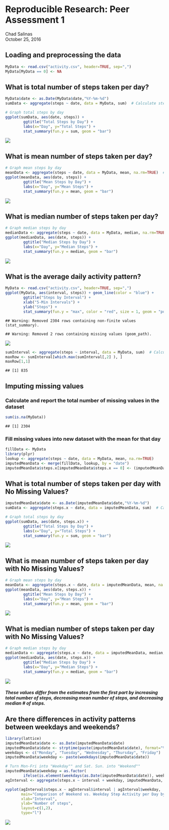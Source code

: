 # Reproducible Research: Peer Assessment 1
Chad Salinas  
October 25, 2016  



## Loading and preprocessing the data

```r
MyData <- read.csv("activity.csv", header=TRUE, sep=",")
MyData[MyData == 0] <- NA
```

## What is total number of steps taken per day?

```r
MyData$date <- as.Date(MyData$date,"%Y-%m-%d")
sumData <- aggregate(steps ~ date, data = MyData, sum)  # Calculate step totals

# Graph total steps by day
ggplot(sumData, aes(date, steps)) +
        ggtitle("Total Steps by Day") + 
        labs(x="Day", y="Total Steps") +
        stat_summary(fun.y = sum, geom = "bar")
```

![](PA1_template_files/figure-html/totalsteps-1.png)<!-- -->

## What is mean number of steps taken per day?

```r
# Graph mean steps by day
meanData <- aggregate(steps ~ date, data = MyData, mean, na.rm=TRUE)  # Calculate step mean
ggplot(meanData, aes(date, steps)) +
        ggtitle("Mean Steps by Day") + 
        labs(x="Day", y="Mean Steps") +
        stat_summary(fun.y = mean, geom = "bar")
```

![](PA1_template_files/figure-html/meansteps-1.png)<!-- -->

## What is median number of steps taken per day?

```r
# Graph median steps by day
medianData <- aggregate(steps ~ date, data = MyData, median, na.rm=TRUE)  # Calculate step median
ggplot(medianData, aes(date, steps)) +
        ggtitle("Median Steps by Day") + 
        labs(x="Day", y="Median Steps") +
        stat_summary(fun.y = median, geom = "bar")
```

![](PA1_template_files/figure-html/mediansteps-1.png)<!-- -->

## What is the average daily activity pattern?

```r
MyData <- read.csv("activity.csv", header=TRUE, sep=",")
ggplot(MyData, aes(interval, steps)) + geom_line(color = "blue") +
        ggtitle("Steps by Interval") +
        xlab("5-Min Intervals") +
        ylab("Steps") + 
        stat_summary(fun.y = "max", color = "red", size = 1, geom = "point")
```

```
## Warning: Removed 2304 rows containing non-finite values (stat_summary).
```

```
## Warning: Removed 2 rows containing missing values (geom_path).
```

![](PA1_template_files/figure-html/avgDailyActivity-1.png)<!-- -->

```r
sumInterval <- aggregate(steps ~ interval, data = MyData, sum)  # Calculate step totals by interval
maxRow <- sumInterval[which.max(sumInterval[,2] ), ]
maxRow[1,1]
```

```
## [1] 835
```

## Imputing missing values
### Calculate and report the total number of missing values in the dataset 

```r
sum(is.na(MyData))
```

```
## [1] 2304
```

### Fill missing values into new dataset with the mean for that day

```r
fillData <- MyData
library(plyr)
lookup <- aggregate(steps ~ date, data = MyData, mean, na.rm=TRUE)
imputedMeanData <- merge(fillData, lookup, by = "date")
imputedMeanData$steps.x[imputedMeanData$steps.x == 0] <- (imputedMeanData$steps.y[imputedMeanData$steps.x == 0])
```

## What is total number of steps taken per day with No Missing Values?

```r
imputedMeanData$date <- as.Date(imputedMeanData$date,"%Y-%m-%d")
sumData <- aggregate(steps.x ~ date, data = imputedMeanData, sum)  # Calculate step totals

# Graph total steps by day
ggplot(sumData, aes(date, steps.x)) +
        ggtitle("Total Steps by Day") + 
        labs(x="Day", y="Total Steps") +
        stat_summary(fun.y = sum, geom = "bar")
```

![](PA1_template_files/figure-html/totalstepsNoMissingValues-1.png)<!-- -->

## What is mean number of steps taken per day with No Missing Values?

```r
# Graph mean steps by day
meanData <- aggregate(steps.x ~ date, data = imputedMeanData, mean, na.rm=TRUE)  # Calculate step mean
ggplot(meanData, aes(date, steps.x)) +
        ggtitle("Mean Steps by Day") + 
        labs(x="Day", y="Mean Steps") +
        stat_summary(fun.y = mean, geom = "bar")
```

![](PA1_template_files/figure-html/meanstepsNoMissingValues-1.png)<!-- -->

## What is median number of steps taken per day with No Missing Values?

```r
# Graph median steps by day
medianData <- aggregate(steps.x ~ date, data = imputedMeanData, median, na.rm=TRUE)  # Calculate step median
ggplot(medianData, aes(date, steps.x)) +
        ggtitle("Median Steps by Day") + 
        labs(x="Day", y="Median Steps") +
        stat_summary(fun.y = median, geom = "bar")
```

![](PA1_template_files/figure-html/medianstepsNoMissingValues-1.png)<!-- -->

##### These values differ from the estimates from the first part by increasing total number of steps, decreasing mean number of steps, and decreasing median # of steps. 


## Are there differences in activity patterns between weekdays and weekends?

```r
library(lattice)
imputedMeanData$date <- as.Date(imputedMeanData$date)
imputedMeanData$date <- strptime(paste(imputedMeanData$date), format="%Y-%m-%d")
weekdays <- c("Monday", "Tuesday", "Wednesday", "Thursday", "Friday")
imputedMeanData$weekday <- paste(weekdays(imputedMeanData$date))

# Turn Mon-Fri into "Weekday"" and Sat. Sun. into "Weekend""
imputedMeanData$weekday = as.factor(
        ifelse(is.element(weekdays(as.Date(imputedMeanData$date)), weekdays), "Weekday", "Weekend"))
agInterval <- aggregate(steps.x ~ interval + weekday, imputedMeanData, mean)

xyplot(agInterval$steps.x ~ agInterval$interval | agInterval$weekday, 
       main="Comparison of Weekend vs. Weekday Step Activity per Day by Interval", 
       xlab="Interval", 
       ylab="Number of steps", 
       layout=c(1,2), 
       type="l")
```

![](PA1_template_files/figure-html/weekdayWeekend-1.png)<!-- -->

